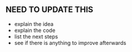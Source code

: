 ## NEED TO UPDATE THIS
- explain the idea
- explain the code
- list the next steps
- see if there is anything to improve afterwards